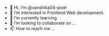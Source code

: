 - 👋 Hi, I’m @vanshika04-pixel
- 👀 I’m interested in Frontend Web development.
- 🌱 I’m currently learning 
- 💞️ I’m looking to collaborate on ...
- 📫 How to reach me ...

<!---
vanshika04-pixel/vanshika04-pixel is a ✨ special ✨ repository because its `README.md` (this file) appears on your GitHub profile.
You can click the Preview link to take a look at your changes.
--->
